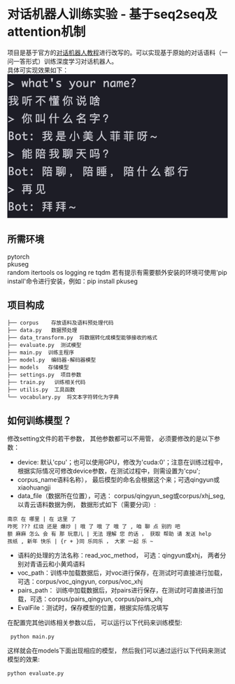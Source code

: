 # 对话机器人训练实验 - 基于seq2seq及attention机制
   项目是基于官方的[对话机器人教程](https://pytorch.org/tutorials/beginner/chatbot_tutorial.html)进行改写的。可以实现基于原始的对话语料（一问一答形式）训练深度学习对话机器人。  
具体可实现效果如下：    
   ![](examples/chat_record1.png)

## 所需环境
pytorch    
pkuseg  
random
itertools
os
logging
re
tqdm
若有提示有需要额外安装的环境可使用'pip install'命令进行安装，例如：pip install pkuseg

## 项目构成
```
├── corpus    存放语料及语料预处理代码
├── data.py   数据预处理
├── data_transform.py  将数据转化成模型能够接收的格式
├── evaluate.py  测试模型
├── main.py  训练主程序
├── model.py  编码器-解码器模型
├── models   存储模型
├── settings.py  项目参数
├── train.py   训练相关代码
├── utilis.py  工具函数
└── vocabulary.py  将文本字符转化为字典
```
 
## 如何训练模型？
修改setting文件的若干参数， 其他参数都可以不用管， 必须要修改的是以下参数：  
- device: 默认'cpu'；也可以使用GPU，修改为'cuda:0'；注意在训练过程中，根据实际情况可修改device参数，在测试过程中，则需设置为'cpu';
- corpus_name语料名称）， 最后模型的命名会根据这个来；可选qingyun或xiaohuangji
- data_file（数据所在位置），可选： corpus/qingyun_seg或corpus/xhj_seg, 
以青云语料数据为例， 数据形式如下（需要分词）:
```
南京 在 哪里 | 在 这里 了
咋死 ??? 红烧 还是 爆炒 | 哦 了 哦 了 哦 了 , 咱 聊 点 别的 吧
额 麻麻 怎么 会 有 那 玩意儿 | 无法 理解 您 的话 ， 获取 帮助 请 发送 help
孩纸 , 新年 快乐 | {r + }同 乐同乐 ， 大家 一起 乐 ~
```
- 语料的处理的方法名称：read_voc_method， 可选：qingyun或xhj， 两者分别对青语云和小黄鸡语料
- voc_path：训练中加载数据后，对voc进行保存，在测试时可直接进行加载，可选：corpus/voc_qingyun, corpus/voc_xhj
- pairs_path： 训练中加载数据后，对pairs进行保存，在测试时可直接进行加载，可选：corpus/pairs_qingyun, corpus/pairs_xhj
- EvalFile：测试时，保存模型的位置，根据实际情况填写


在配置完其他训练相关参数以后， 可以运行以下代码来训练模型:
```
 python main.py
```
这样就会在models下面出现相应的模型， 然后我们可以通过运行以下代码来测试模型的效果:
```
python evaluate.py
```



   
  
 
